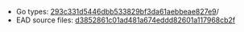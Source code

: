 * Go types: [293c331d5446dbb533829bf3da61aebbeae827e9](https://github.com/NYULibraries/dlts-finding-aids-ead-go-packages/commit/293c331d5446dbb533829bf3da61aebbeae827e9)/
* EAD source files: [d3852861c01ad481a674eddd82601a117968cb2f](https://github.com/NYULibraries/dlts-finding-aids-ead-sample-set-1/commit/d3852861c01ad481a674eddd82601a117968cb2f)
